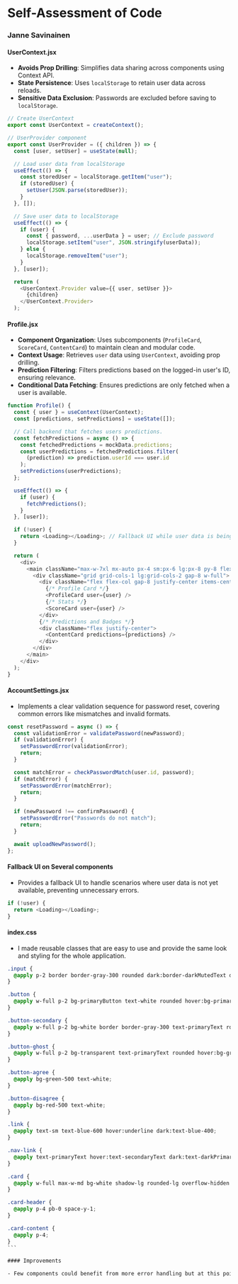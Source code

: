 # Self-Assessment of Code

### Janne Savinainen

#### UserContext.jsx

- **Avoids Prop Drilling**: Simplifies data sharing across components using Context API.
- **State Persistence**: Uses `localStorage` to retain user data across reloads.
- **Sensitive Data Exclusion**: Passwords are excluded before saving to `localStorage`.

```js
// Create UserContext
export const UserContext = createContext();

// UserProvider component
export const UserProvider = ({ children }) => {
  const [user, setUser] = useState(null);

  // Load user data from localStorage
  useEffect(() => {
    const storedUser = localStorage.getItem("user");
    if (storedUser) {
      setUser(JSON.parse(storedUser));
    }
  }, []);

  // Save user data to localStorage
  useEffect(() => {
    if (user) {
      const { password, ...userData } = user; // Exclude password
      localStorage.setItem("user", JSON.stringify(userData));
    } else {
      localStorage.removeItem("user");
    }
  }, [user]);

  return (
    <UserContext.Provider value={{ user, setUser }}>
      {children}
    </UserContext.Provider>
  );
```

#### Profile.jsx

- **Component Organization**: Uses subcomponents (`ProfileCard`, `ScoreCard`, `ContentCard`) to maintain clean and modular code.
- **Context Usage**: Retrieves `user` data using `UserContext`, avoiding prop drilling.
- **Prediction Filtering**: Filters predictions based on the logged-in user's ID, ensuring relevance.
- **Conditional Data Fetching**: Ensures predictions are only fetched when a user is available.

```js
function Profile() {
  const { user } = useContext(UserContext);
  const [predictions, setPredictions] = useState([]);

  // Call backend that fetches users predictions.
  const fetchPredictions = async () => {
    const fetchedPredictions = mockData.predictions;
    const userPredictions = fetchedPredictions.filter(
      (prediction) => prediction.userId === user.id
    );
    setPredictions(userPredictions);
  };

  useEffect(() => {
    if (user) {
      fetchPredictions();
    }
  }, [user]);

  if (!user) {
    return <Loading></Loading>; // Fallback UI while user data is being loaded
  }

  return (
    <div>
      <main className="max-w-7xl mx-auto px-4 sm:px-6 lg:px-8 py-8 flex flex-col items-center">
        <div className="grid grid-cols-1 lg:grid-cols-2 gap-8 w-full">
          <div className="flex flex-col gap-8 justify-center items-center">
            {/* Profile Card */}
            <ProfileCard user={user} />
            {/* Stats */}
            <ScoreCard user={user} />
          </div>
          {/* Predictions and Badges */}
          <div className="flex justify-center">
            <ContentCard predictions={predictions} />
          </div>
        </div>
      </main>
    </div>
  );
}
```

#### AccountSettings.jsx

- Implements a clear validation sequence for password reset, covering common errors like mismatches and invalid formats.

```js
const resetPassword = async () => {
  const validationError = validatePassword(newPassword);
  if (validationError) {
    setPasswordError(validationError);
    return;
  }

  const matchError = checkPasswordMatch(user.id, password);
  if (matchError) {
    setPasswordError(matchError);
    return;
  }

  if (newPassword !== confirmPassword) {
    setPasswordError("Passwords do not match");
    return;
  }

  await uploadNewPassword();
};
```

#### Fallback UI on Several components

- Provides a fallback UI to handle scenarios where user data is not yet available, preventing unnecessary errors.

```js
if (!user) {
  return <Loading></Loading>;
}
```

#### index.css

- I made reusable classes that are easy to use and provide the same look and styling for the whole application.

````css
.input {
  @apply p-2 border border-gray-300 rounded dark:border-darkMutedText dark:bg-darkCard dark:text-darkPrimaryText;
}

.button {
  @apply w-full p-2 bg-primaryButton text-white rounded hover:bg-primaryButton/90 transition text-center dark:bg-darkPrimaryButton dark:hover:bg-darkPrimaryButton/90;
}

.button-secondary {
  @apply w-full p-2 bg-white border border-gray-300 text-primaryText rounded hover:bg-background transition text-center dark:bg-darkSecondaryButton dark:border-darkMutedText dark:text-darkPrimaryText dark:hover:bg-darkBackground;
}

.button-ghost {
  @apply w-full p-2 bg-transparent text-primaryText rounded hover:bg-gray-100 transition text-center dark:text-darkPrimaryText dark:hover:bg-darkMutedText;
}

.button-agree {
  @apply bg-green-500 text-white;
}

.button-disagree {
  @apply bg-red-500 text-white;
}

.link {
  @apply text-sm text-blue-600 hover:underline dark:text-blue-400;
}

.nav-link {
  @apply text-primaryText hover:text-secondaryText dark:text-darkPrimaryText dark:hover:text-darkSecondaryText;
}

.card {
  @apply w-full max-w-md bg-white shadow-lg rounded-lg overflow-hidden dark:bg-darkCard;
}

.card-header {
  @apply p-4 pb-0 space-y-1;
}

.card-content {
  @apply p-4;
}
```

#### Improvements

- Few components could benefit from more error handling but at this point when the data comes from MockData.js it is not needed. Once backend gets connected to frontend I will add more error handling.
````
